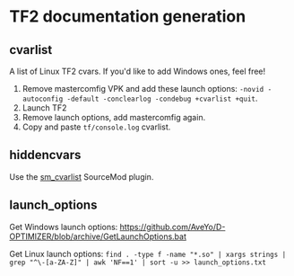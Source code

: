 # TF2 documentation generation

## cvarlist
A list of Linux TF2 cvars. If you'd like to add Windows ones, feel free!

1. Remove mastercomfig VPK and add these launch options: `-novid -autoconfig -default -conclearlog -condebug +cvarlist +quit`.
2. Launch TF2
3. Remove launch options, add mastercomfig again.
4. Copy and paste `tf/console.log` cvarlist.

## hiddencvars

Use the [sm_cvarlist](https://forums.alliedmods.net/showthread.php?p=1298262) SourceMod plugin.

## launch_options

Get Windows launch options: https://github.com/AveYo/D-OPTIMIZER/blob/archive/GetLaunchOptions.bat

Get Linux launch options: `find . -type f -name "*.so" | xargs strings | grep "^\-[a-ZA-Z]" | awk 'NF==1' | sort -u >> launch_options.txt`
